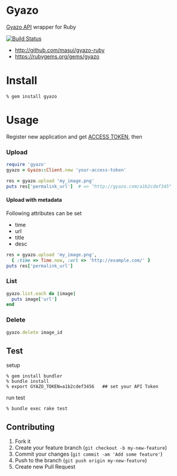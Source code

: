 Gyazo
=====
[Gyazo API](https://gyazo.com/api/docs) wrapper for Ruby

[![Build Status](https://travis-ci.org/masui/gyazo-ruby.svg?branch=master)](https://travis-ci.org/masui/gyazo-ruby)

- http://github.com/masui/gyazo-ruby
- https://rubygems.org/gems/gyazo


# Install


    % gem install gyazo


# Usage

Register new application and get [ACCESS TOKEN](https://gyazo.com/oauth/applications), then

### Upload

```ruby
require 'gyazo'
gyazo = Gyazo::Client.new 'your-access-token'

res = gyazo.upload 'my_image.png'
puts res['permalink_url']  # => "http://gyazo.com/a1b2cdef345"
```
#### Upload with metadata

Following attributes can be set

* time
* url
* title
* desc


```ruby
res = gyazo.upload 'my_image.png',
  { :time => Time.now, :url => 'http://example.com/' }
puts res['permalink_url']
```

### List

```ruby
gyazo.list.each do |image|
  puts image['url']
end
```

### Delete

```ruby
gyazo.delete image_id
```


Test
----

setup

    % gem install bundler
    % bundle install
    % export GYAZO_TOKEN=a1b2cdef3456   ## set your API Token

run test

    % bundle exec rake test


Contributing
------------
1. Fork it
2. Create your feature branch (`git checkout -b my-new-feature`)
3. Commit your changes (`git commit -am 'Add some feature'`)
4. Push to the branch (`git push origin my-new-feature`)
5. Create new Pull Request
